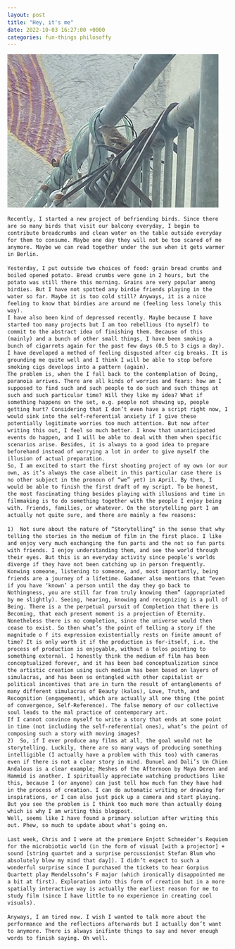 ```yaml
---
layout: post
title: "Hey, it's me"
date: 2022-10-03 16:27:00 +0000
categories: fun-things philosoffy
---
```

<a href="/" class="birdie1">
      <img src="/img/birdie1.jpg">
    </a>

	Recently, I started a new project of befriending birds. Since there are so many birds that visit our balcony everyday, I begin to contribute breadcrumbs and clean water on the table outside everyday for them to consume. Maybe one day they will not be too scared of me anymore. Maybe we can read together under the sun when it gets warmer in Berlin. 

	Yesterday, I put outside two choices of food: grain bread crumbs and boiled opened potato. Bread crumbs were gone in 2 hours, but the potato was still there this morning. Grains are very popular among birdies. But I have not spotted any birdie friends playing in the water so far. Maybe it is too cold still? Anyways, it is a nice feeling to know that birdies are around me (feeling less lonely this way). 
	I have also been kind of depressed recently. Maybe because I have started too many projects but I am too rebellious (to myself) to commit to the abstract idea of finishing them. Because of this (mainly) and a bunch of other small things, I have been smoking a bunch of cigarrets again for the past few days (0.5 to 3 cigs a day). I have developed a method of feeling disgusted after cig breaks. It is grounding me quite well and I think I will be able to stop before smoking cigs develops into a pattern (again). 
	The problem is, when the I fall back to the contemplation of Doing, paranoia arrives. There are all kinds of worries and fears: how am I supposed to find such and such people to do such and such things at such and such particular time? Will they like my idea? What if something happens on the set, e.g. people not showing up, people getting hurt? Considering that I don’t even have a script right now, I would sink into the self-referential anxiety if I give these potentially legitimate worries too much attention. But now after writing this out, I feel so much better. I know that unanticipated events do happen, and I will be able to deal with them when specific scenarios arise. Besides, it is always to a good idea to prepare beforehand instead of worrying a lot in order to give myself the illusion of actual preparation. 
	So, I am excited to start the first shooting project of my own (or our own, as it’s always the case albeit in this particular case there is no other subject in the pronoun of “we” yet) in April. By then, I would be able to finish the first draft of my script. To be honest, the most fascinating thing besides playing with illusions and time in filmmaking is to do something together with the people I enjoy being with. Friends, families, or whatever. On the storytelling part I am actually not quite sure, and there are mainly a few reasons:

	1)	Not sure about the nature of “Storytelling” in the sense that why telling the stories in the medium of film in the first place. I like and enjoy very much exchanging the fun parts and the not so fun parts with friends. I enjoy understanding them, and see the world through their eyes. But this is an everyday activity since people’s worlds diverge if they have not been catching up in person frequently. Konwing someone, listening to someone, and, most importantly, being friends are a journey of a lifetime. Gadamer also mentions that “even if you have ‘known’ a person until the day they go back to Nothingness, you are still far from truly knowing them” (appropriated by me slightly). Seeing, hearing, knowing and recognizing is a pull of Being. There is a the perpetual pursuit of Completion that there is Becoming, that each present moment is a projection of Eternity. Nonetheless there is no completion, since the universe would then cease to exist. So then what’s the point of telling a story if the magnitude o f its expression existentially rests on finite amount of time? It is only worth it if the production is for-itself, i.e. the process of production is enjoyable, without a telos pointing to something external. I honestly think the medium of film has been conceptualized forever, and it has been bad conceptualization since the artistic creation using such medium has been based on layers of simulacras, and has been so entangled with other capitalist or political incentives that are in turn the result of entanglements of many different simulacras of Beauty (kalos), Love, Truth, and Recognition (engagement), which are actually all one thing (the point of convergence, Self-Reference). The false memory of our collective soul leads to the mal practice of contemporary art. 
	If I cannot convince myself to write a story that ends at some point in time (not including the self-referential ones), what’s the point of composing such a story with moving images? 
	2)	So, if I ever produce any films at all, the goal would not be storytelling. Luckily, there are so many ways of producing something intelligible (I actually have a problem with this too) with cameras even if there is not a clear story in mind. Bunuel and Dali’s Un Chien Andalous is a clear example; Meshes of the Afternoon by Maya Deren and Hammid is another. I spiritually appreciate watching productions like this, because I (or anyone) can just tell how much fun they have had in the process of creation. I can do automatic writing or drawing for inspirations, or I can also just pick up a camera and start playing. But you see the problem is I think too much more than actually doing which is why I am writing this blogpost. 
	Well, seems like I have found a primary solution after writing this out. Phew, so much to update about what’s going on. 

	Last week, Chris and I were at the premiere Enjott Schneider’s Requiem for the microbiotic world (in the form of visual [with a projector] + sound [string quartet and a surprise percussionist Stefan Blum who absolutely blew my mind that day]). I didn’t expect to such a wonderful surprise since I purchased the tickets to hear Gorpius Quartett play Mendelssohn’s F major (which ironically disappointed me a bit at first). Exploration into this form of creation but in a more spatially interactive way is actually the earliest reason for me to study film (since I have little to no experience in creating cool visuals). 

	Anyways, I am tired now. I wish I wanted to talk more about the performance and the reflections afterwards but I actually don’t want to anymore. There is always inifinte things to say and never enough words to finish saying. Oh well. 

